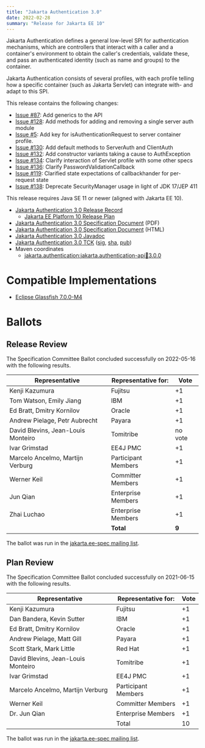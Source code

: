 ```yaml
---
title: "Jakarta Authentication 3.0"
date: 2022-02-28
summary: "Release for Jakarta EE 10"
---
```

Jakarta Authentication defines a general low-level SPI for authentication mechanisms, which are controllers
that interact with a caller and a container's environment to obtain the caller's credentials, validate these,
and pass an authenticated identity (such as name and groups) to the container.

Jakarta Authentication consists of several profiles, with each profile telling how a specific container
(such as Jakarta Servlet) can integrate with- and adapt to this SPI.

This release contains the following changes:

* [Issue #87](https://github.com/jakartaee/authentication/issues/87): Add generics to the API
* [Issue #128](https://github.com/jakartaee/authentication/issues/128): Add methods for adding and removing a single server auth module
* [Issue #5](https://github.com/jakartaee/authentication/issues/5): Add key for isAuthenticationRequest to server container profile.
* [Issue #130](https://github.com/jakartaee/authentication/issues/130): Add default methods to ServerAuth and ClientAuth
* [Issue #132](https://github.com/jakartaee/authentication/issues/132): Add constructor variants taking a cause to AuthException
* [Issue #134](https://github.com/jakartaee/authentication/issues/134): Clarify interaction of Servlet profile with some other specs
* [Issue #136](https://github.com/jakartaee/authentication/issues/136): Clarify PasswordValidationCallback
* [Issue #119](https://github.com/jakartaee/authentication/issues/119): Clarified state expectations of callbackhander for per-request state
* [Issue #138](https://github.com/jakartaee/authentication/issues/138): Deprecate SecurityManager usage in light of JDK 17/JEP 411

This release requires Java SE 11 or newer (aligned with Jakarta EE 10).

* [Jakarta Authentication 3.0 Release Record](https://projects.eclipse.org/projects/ee4j.authentication/releases/3.0)
  * [Jakarta EE Platform 10 Release Plan](https://eclipse-ee4j.github.io/jakartaee-platform/jakartaee10/JakartaEE10ReleasePlan)
* [Jakarta Authentication 3.0 Specification Document](./jakarta-authentication-spec-3.0.pdf) (PDF)
* [Jakarta Authentication 3.0 Specification Document](./jakarta-authentication-spec-3.0.html) (HTML)
* [Jakarta Authentication 3.0 Javadoc](./apidocs)
* [Jakarta Authentication 3.0 TCK](https://download.eclipse.org/jakartaee/authentication/3.0/jakarta-authentication-tck-3.0.0.zip)  ([sig](https://download.eclipse.org/jakartaee/authentication/3.0/jakarta-authentication-tck-3.0.0.zip.sig),  [sha](https://download.eclipse.org/jakartaee/authentication/3.0/jakarta-authentication-tck-3.0.0.zip.sha256),  [pub](https://raw.githubusercontent.com/jakartaee/specification-committee/master/jakartaee-spec-committee.pub))
* Maven coordinates
  * [jakarta.authentication:jakarta.authentication-api:jar:3.0.0](https://search.maven.org/artifact/jakarta.authentication/jakarta.authentication-api/3.0.0/jar)


# Compatible Implementations

* [Eclipse Glassfish 7.0.0-M4](https://github.com/eclipse-ee4j/glassfish/releases/download/7.0.0-M4/glassfish-7.0.0-M4.zip)

# Ballots

## Release Review

The Specification Committee Ballot concluded successfully on 2022-05-16 with the following results.

| Representative                                 | Representative for: | Vote    |
|------------------------------------------------|---------------------|---------|
| Kenji Kazumura                                 | Fujitsu             |    +1   |
| Tom Watson, Emily Jiang                        | IBM                 |    +1   |
| Ed Bratt, Dmitry Kornilov                      | Oracle              |    +1   |
| Andrew Pielage, Petr Aubrecht                  | Payara              |    +1   |
| David Blevins, Jean-Louis Monteiro             | Tomitribe           | no vote |
| Ivar Grimstad                                  | EE4J PMC            |    +1   |
| Marcelo Ancelmo, Martijn Verburg               | Participant Members |    +1   |
| Werner Keil                                    | Committer Members   |    +1   |
| Jun Qian                                       | Enterprise Members  |    +1   |
| Zhai Luchao                                    | Enterprise Members  |    +1   |
|                                                | **Total**           |  **9**  |

The ballot was run in the [jakarta.ee-spec mailing list](https://www.eclipse.org/lists/jakarta.ee-spec/msg02457.html).

## Plan Review

The Specification Committee Ballot concluded successfully on 2021-06-15 with the following results.

| Representative                                 | Representative for: | Vote |
|------------------------------------------------|---------------------|------|
| Kenji Kazumura                                 | Fujitsu             |  +1  |
| Dan Bandera, Kevin Sutter                      | IBM                 |  +1  |
| Ed Bratt, Dmitry Kornilov                      | Oracle              |  +1  |
| Andrew Pielage, Matt Gill                      | Payara              |  +1  |
| Scott Stark, Mark Little                       | Red Hat             |  +1  |
| David Blevins, Jean-Louis Monteiro             | Tomitribe           |  +1  |
| Ivar Grimstad                                  | EE4J PMC            |  +1  |
| Marcelo Ancelmo, Martijn Verburg               | Participant Members |  +1  |
| Werner Keil                                    | Committer Members   |  +1  |
| Dr. Jun Qian                                   | Enterprise Members  |  +1  |
|                                                | Total               |  10  |

The ballot was run in the [jakarta.ee-spec mailing list](https://www.eclipse.org/lists/jakarta.ee-spec/msg01845.html).
